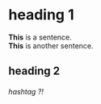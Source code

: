 # heading 1
**This** is a sentence. <br>
**This** is another sentence.

## heading 2
###### hashtag ?!
